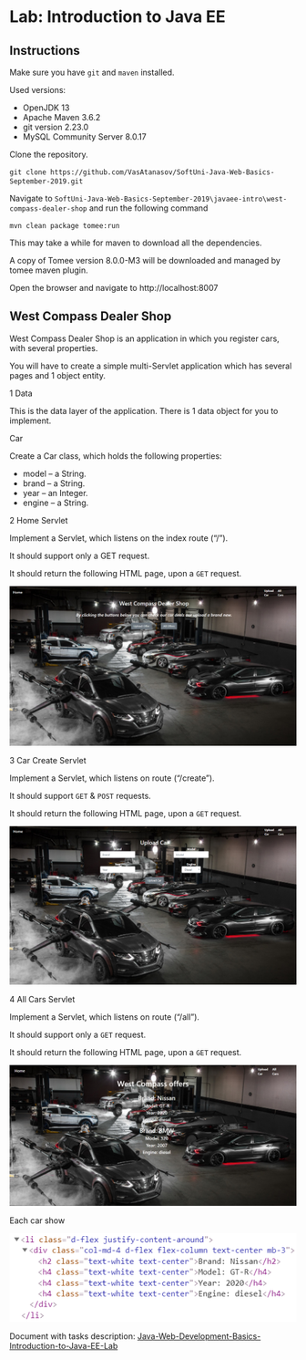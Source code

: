 # Lab: Introduction to Java EE

## Instructions

Make sure you have `git` and `maven` installed.

Used versions:

- OpenJDK 13
- Apache Maven 3.6.2
- git version 2.23.0
- MySQL Community Server 8.0.17

Clone the repository.

```
git clone https://github.com/VasAtanasov/SoftUni-Java-Web-Basics-September-2019.git
```

Navigate to `SoftUni-Java-Web-Basics-September-2019\javaee-intro\west-compass-dealer-shop` and run the following command

```
mvn clean package tomee:run
```

This may take a while for maven to download all the dependencies.

A copy of Tomee version 8.0.0-M3 will be downloaded and managed by tomee maven plugin.

Open the browser and navigate to http://localhost:8007

## West Compass Dealer Shop

West Compass Dealer Shop is an application in which you register cars, with several properties.

You will have to create a simple multi-Servlet application which has several pages and 1 object entity.

1 Data

This is the data layer of the application. There is 1 data object for you to implement.

Car

Create a Car class, which holds the following properties:

- model – a String.
- brand – a String.
- year – an Integer.
- engine – a String.

2 Home Servlet

Implement a Servlet, which listens on the index route (“/”). 

It should support only a GET request.

It should return the following HTML page, upon a `GET` request.

![site overview](../../z_resources/javaee-intro/media/image1.png)
 
3 Car Create Servlet

Implement a Servlet, which listens on route (“/create”). 

It should support `GET` & `POST` requests.

It should return the following HTML page, upon a `GET` request.

![site overview](../../z_resources/javaee-intro/media/image2.png)
 
4 All Cars Servlet

Implement a Servlet, which listens on route (“/all”).

It should support only a `GET` request.

It should return the following HTML page, upon a `GET` request.

![site overview](../../z_resources/javaee-intro/media/image3.png)

Each car show

![site overview](../../z_resources/javaee-intro/media/image4.png)

Document with tasks description: [Java-Web-Development-Basics-Introduction-to-Java-EE-Lab](../../z_resources/javaee-intro/05.Java-Web-Development-Basics-Introduction-to-Java-EE-Lab.docx)
